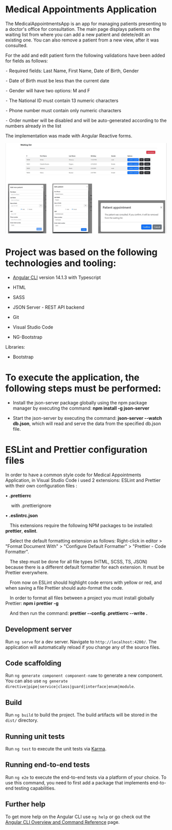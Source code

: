 # Medical Appointments Application

The MedicalAppointmentsApp is an app for managing patients presenting to a doctor's office for consultation. The main page displays patients on the waiting list from where you can add a new patient and delete/edit an existing one. You can also remove a patient from a new view, after it was consulted. 


For the add and edit patient form the following validations have been added for fields as follows:

⁃ Required fields: Last Name, First Name, Date of Birth, Gender

⁃ Date of Birth must be less than the current date

⁃ Gender will have two options: M and F

⁃ The National ID must contain 13 numeric characters

⁃ Phone number must contain only numeric characters

⁃ Order number will be disabled and will be auto-generated according to
the numbers already in the list

The implementation was made with Angular Reactive forms.

<img src="medical-appointment.jpg">

# Project was based on the following technologies and tooling:
- [Angular CLI](https://github.com/angular/angular-cli) version 14.1.3 with Typescript

- HTML

- SASS 

- JSON Server - REST API backend

- Git

- Visual Studio Code

- NG-Bootstrap

Libraries:

- Bootstrap

# To execute the application, the following steps must be performed:
- Install the json-server package globally using the npm package manager by executing the command: **npm install -g json-server**

- Start the json-server by executing the command: **json-server --watch db.json**, which will read and serve the data from the specified db.json file.


# ESLint and Prettier configuration files 

In order to have a common style code for Medical Appointments Application, in Visual Studio Code i used 2 extensions: ESLint and Prettier with their own configuration files :

•	**.prettierrc**

  with .prettierignore

•	**.eslintrc.json** 

 This extensions require the following NPM packages to be installed: **prettier**, **eslint**.

 Select the default formatting extension as follows: Right-click in editor > "Format Document With" > "Configure Default Formatter" > "Prettier - Code Formatter". 

 The step must be done for all file types (HTML, SCSS, TS, JSON) because there is a different default formatter for each extension. It must be Prettier everywhere.

 From now on ESLint should highlight code errors with yellow or red, and when saving a file Prettier should auto-format the code.

 In order to format all files between a project you must install globally Prettier:
**npm i prettier -g**

 And then run the command:
**prettier --config .prettierrc --write .**


## Development server

Run `ng serve` for a dev server. Navigate to `http://localhost:4200/`. The application will automatically reload if you change any of the source files.

## Code scaffolding

Run `ng generate component component-name` to generate a new component. You can also use `ng generate directive|pipe|service|class|guard|interface|enum|module`.

## Build

Run `ng build` to build the project. The build artifacts will be stored in the `dist/` directory.

## Running unit tests

Run `ng test` to execute the unit tests via [Karma](https://karma-runner.github.io).

## Running end-to-end tests

Run `ng e2e` to execute the end-to-end tests via a platform of your choice. To use this command, you need to first add a package that implements end-to-end testing capabilities.

## Further help

To get more help on the Angular CLI use `ng help` or go check out the [Angular CLI Overview and Command Reference](https://angular.io/cli) page.
